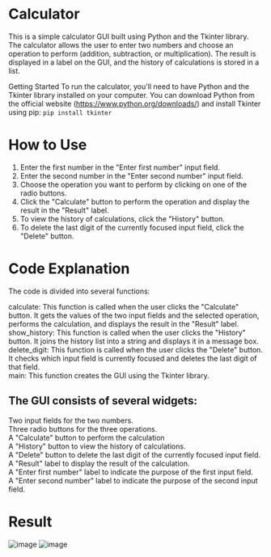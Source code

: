 # Calculator
This is a simple calculator GUI built using Python and the Tkinter library. The calculator allows the user to enter two numbers and choose an operation to perform (addition, subtraction, or multiplication). The result is displayed in a label on the GUI, and the history of calculations is stored in a list.

Getting Started
To run the calculator, you'll need to have Python and the Tkinter library installed on your computer. You can download Python from the official website (https://www.python.org/downloads/) and install Tkinter using pip: ```pip install tkinter```
# How to Use
1. Enter the first number in the "Enter first number" input field. <br>
2. Enter the second number in the "Enter second number" input field. <br>
3. Choose the operation you want to perform by clicking on one of the radio buttons. <br>
4. Click the "Calculate" button to perform the operation and display the result in the "Result" label. <br>
5. To view the history of calculations, click the "History" button. <br>
6. To delete the last digit of the currently focused input field, click the "Delete" button. <br>
# Code Explanation
The code is divided into several functions:

calculate: This function is called when the user clicks the "Calculate" button. It gets the values of the two input fields and the selected operation, performs the calculation, and displays the result in the "Result" label. <br>
show_history: This function is called when the user clicks the "History" button. It joins the history list into a string and displays it in a message box. <br>
delete_digit: This function is called when the user clicks the "Delete" button. It checks which input field is currently focused and deletes the last digit of that field. <br>
main: This function creates the GUI using the Tkinter library. <br>
## The GUI consists of several widgets:

Two input fields for the two numbers. <br>
Three radio buttons for the three operations. <br>
A "Calculate" button to perform the calculation <br>
A "History" button to view the history of calculations. <br>
A "Delete" button to delete the last digit of the currently focused input field. <br>
A "Result" label to display the result of the calculation. <br>
A "Enter first number" label to indicate the purpose of the first input field. <br>
A "Enter second number" label to indicate the purpose of the second input field. <br>
# Result
![image](https://github.com/Bassel1000/Simple-Calculator/assets/94708469/6c35ece2-b908-48a4-990c-3deb86b7b85a)
![image](https://github.com/Bassel1000/Simple-Calculator/assets/94708469/4d58a58b-f891-426e-942f-f6fba53469c6)

